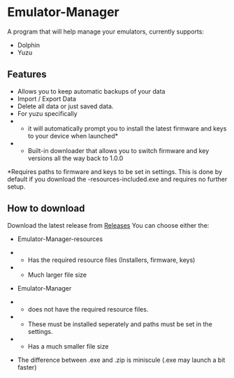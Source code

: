 # Emulator-Manager

A program that will help manage your emulators, currently supports: 

 - Dolphin
 - Yuzu 

## Features

- Allows you to keep automatic backups of your data 
- Import / Export Data
- Delete all data or just saved data. 
- For yuzu specifically
- - it will automatically prompt you to install the latest firmware and keys to your device when launched*
- - Built-in downloader that allows you to switch firmware and key versions all the way back to 1.0.0

*Requires paths to firmware and keys to be set in settings. This is done by default if you download the -resources-included.exe and requires no further setup.

## How to download 
Download the latest release from [Releases](https://github.com/Viren070/Emulator-Manager/releases/latest)
You can choose either the:
 - Emulator-Manager-resources
 - - Has the required resource files (Installers, firmware, keys)
 - - Much larger file size 
 - Emulator-Manager
 - - does not have the required resource files. 
 - - These must be installed seperately and paths must be set in the settings. 
 - - Has a much smaller file size

- The difference between .exe and .zip is miniscule (.exe may launch a bit faster)